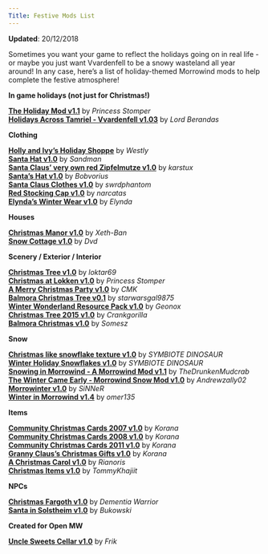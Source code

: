 ```yaml
---
Title: Festive Mods List
---
```

**Updated**: 20/12/2018  

Sometimes you want your game to reflect the holidays going on in real life - or maybe you just want Vvardenfell to be a snowy wasteland all year around! In any case, here’s a list of holiday-themed Morrowind mods to help complete the festive atmosphere!  

**In game holidays (not just for Christmas!)**  

[**The Holiday Mod v1.1**](http://mw.modhistory.com/download-11-7217) by *Princess Stomper*  
[**Holidays Across Tamriel - Vvardenfell v1.03**](https://www.nexusmods.com/morrowind/mods/43131/?) by *Lord Berandas*  

**Clothing**  

[**Holly and Ivy’s Holiday Shoppe**](http://mw.modhistory.com/download-11-12427) by *Westly*  
[**Santa Hat v1.0**](http://mw.modhistory.com/download-4-10310) by *Sandman*  
[**Santa Claus’ very own red Zipfelmutze v1.0**](http://mw.modhistory.com/download-4-2206) by *karstux*  
[**Santa’s Hat v1.0**](http://mw.modhistory.com/download-42-791) by *Bobvorius*  
[**Santa Claus Clothes v1.0**](http://mw.modhistory.com/download-42-15099) by *swrdphantom*  
[**Red Stocking Cap v1.0**](http://mw.modhistory.com/download-42-10311) by *narcatas*  
[**Elynda’s Winter Wear v1.0**](https://www.nexusmods.com/morrowind/mods/13504/?) by *Elynda*  

**Houses**  

[**Christmas Manor v1.0**](http://mw.modhistory.com/download-4-10939) by *Xeth-Ban*  
[**Snow Cottage v1.0**](http://mw.modhistory.com/download-4-4364) by *Dvd*  

**Scenery / Exterior / Interior**  

[**Christmas Tree v1.0**](http://mw.modhistory.com/download-4-4358) by *loktar69*  
[**Christmas at Lokken v1.0**](http://mw.modhistory.com/download-4-7226) by *Princess Stomper*  
[**A Merry Christmas Party v1.0**](http://mw.modhistory.com/download-4-10312) by *CMK*  
[**Balmora Christmas Tree v0.1**](http://mw.modhistory.com/download-4-12449) by *starwarsgal9875*  
[**Winter Wonderland Resource Pack v1.0**](http://mw.modhistory.com/download-4-10293) by *Geonox*  
[**Christmas Tree 2015 v1.0**](https://www.nexusmods.com/morrowind/mods/44000/?) by *Crankgorilla*  
[**Balmora Christmas v1.0**](https://www.nexusmods.com/morrowind/mods/14215/?) by *Somesz*  

**Snow**  

[**Christmas like snowflake texture v1.0**](http://mw.modhistory.com/download-56-15356) by *SYMBIOTE DINOSAUR*  
[**Winter Holiday Snowflakes v1.0**](https://www.nexusmods.com/morrowind/mods/43670/?) by *SYMBIOTE DINOSAUR*  
[**Snowing in Morrowind - A Morrowind Mod v1.1**](https://www.nexusmods.com/morrowind/mods/44674/?) by *TheDrunkenMudcrab*  
[**The Winter Came Early - Morrowind Snow Mod v1.0**](https://www.nexusmods.com/morrowind/mods/42706/?) by *Andrewzally02*  
[**Morrowinter v1.0**](https://www.nexusmods.com/morrowind/mods/38825/?) by *SiNNeR*  
[**Winter in Morrowind v1.4**](https://www.nexusmods.com/morrowind/mods/25746/?) by *omer135*  

**Items**  

[**Community Christmas Cards 2007 v1.0**](http://mw.modhistory.com/download-4-12009) by *Korana*  
[**Community Christmas Cards 2008 v1.0**](http://mw.modhistory.com/download-11-13112) by *Korana*  
[**Community Christmas Cards 2011 v1.0**](http://mw.modhistory.com/download-11-14413) by *Korana*  
[**Granny Claus’s Christmas Gifts v1.0**](http://mw.modhistory.com/download-4-12010) by *Korana*  
[**A Christmas Carol v1.0**](http://mw.modhistory.com/download-4-13801) by *Rianoris*  
[**Christmas Items v1.0**](http://mw.modhistory.com/download-56-12008) by *TommyKhajiit*  

**NPCs**  

[**Christmas Fargoth v1.0**](http://mw.modhistory.com/download-4-1878) by *Dementia Warrior*  
[**Santa in Solstheim v1.0**](http://mw.modhistory.com/download-46-10258) by *Bukowski*  

**Created for Open MW**  

[**Uncle Sweets Cellar v1.0**](https://www.nexusmods.com/morrowind/mods/44676/?) by *Frik*  
